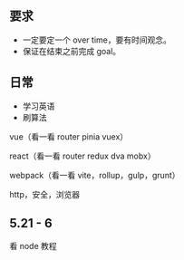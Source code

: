 

## 要求

- 一定要定一个 over time，要有时间观念。
- 保证在结束之前完成 goal。



## 日常

- 学习英语
- 刷算法



vue（看一看 router pinia vuex）

react（看一看 router redux dva mobx）

webpack（看一看 vite，rollup，gulp，grunt）

http，安全，浏览器

## 5.21 - 6
看 node 教程




